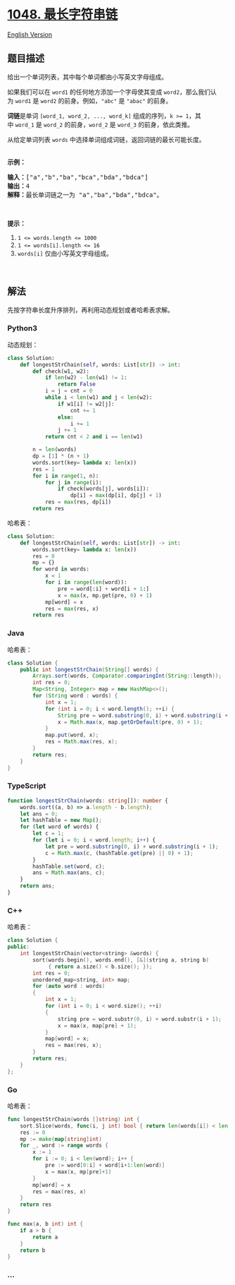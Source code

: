 # [1048. 最长字符串链](https://leetcode-cn.com/problems/longest-string-chain)

[English Version](/solution/1000-1099/1048.Longest%20String%20Chain/README_EN.md)

## 题目描述

<!-- 这里写题目描述 -->

<p>给出一个单词列表，其中每个单词都由小写英文字母组成。</p>

<p>如果我们可以在&nbsp;<code>word1</code>&nbsp;的任何地方添加一个字母使其变成&nbsp;<code>word2</code>，那么我们认为&nbsp;<code>word1</code>&nbsp;是&nbsp;<code>word2</code>&nbsp;的前身。例如，<code>&quot;abc&quot;</code>&nbsp;是&nbsp;<code>&quot;abac&quot;</code>&nbsp;的前身。</p>

<p><strong>词链</strong>是单词&nbsp;<code>[word_1, word_2, ..., word_k]</code>&nbsp;组成的序列，<code>k &gt;= 1</code>，其中&nbsp;<code>word_1</code>&nbsp;是&nbsp;<code>word_2</code>&nbsp;的前身，<code>word_2</code>&nbsp;是&nbsp;<code>word_3</code>&nbsp;的前身，依此类推。</p>

<p>从给定单词列表 <code>words</code> 中选择单词组成词链，返回词链的最长可能长度。<br>
&nbsp;</p>

<p><strong>示例：</strong></p>

<pre><strong>输入：</strong>[&quot;a&quot;,&quot;b&quot;,&quot;ba&quot;,&quot;bca&quot;,&quot;bda&quot;,&quot;bdca&quot;]
<strong>输出：</strong>4
<strong>解释：</strong>最长单词链之一为 &quot;a&quot;,&quot;ba&quot;,&quot;bda&quot;,&quot;bdca&quot;。
</pre>

<p>&nbsp;</p>

<p><strong>提示：</strong></p>

<ol>
	<li><code>1 &lt;= words.length &lt;= 1000</code></li>
	<li><code>1 &lt;= words[i].length &lt;= 16</code></li>
	<li><code>words[i]</code>&nbsp;仅由小写英文字母组成。</li>
</ol>

<p>&nbsp;</p>

## 解法

<!-- 这里可写通用的实现逻辑 -->

先按字符串长度升序排列，再利用动态规划或者哈希表求解。

<!-- tabs:start -->

### **Python3**

<!-- 这里可写当前语言的特殊实现逻辑 -->

动态规划：

```python
class Solution:
    def longestStrChain(self, words: List[str]) -> int:
        def check(w1, w2):
            if len(w2) - len(w1) != 1:
                return False
            i = j = cnt = 0
            while i < len(w1) and j < len(w2):
                if w1[i] != w2[j]:
                    cnt += 1
                else:
                    i += 1
                j += 1
            return cnt < 2 and i == len(w1)

        n = len(words)
        dp = [1] * (n + 1)
        words.sort(key= lambda x: len(x))
        res = 1
        for i in range(1, n):
            for j in range(i):
                if check(words[j], words[i]):
                    dp[i] = max(dp[i], dp[j] + 1)
            res = max(res, dp[i])
        return res
```

哈希表：

```python
class Solution:
    def longestStrChain(self, words: List[str]) -> int:
        words.sort(key= lambda x: len(x))
        res = 0
        mp = {}
        for word in words:
            x = 1
            for i in range(len(word)):
                pre = word[:i] + word[i + 1:]
                x = max(x, mp.get(pre, 0) + 1)
            mp[word] = x
            res = max(res, x)
        return res
```

### **Java**

<!-- 这里可写当前语言的特殊实现逻辑 -->

哈希表：

```java
class Solution {
    public int longestStrChain(String[] words) {
        Arrays.sort(words, Comparator.comparingInt(String::length));
        int res = 0;
        Map<String, Integer> map = new HashMap<>();
        for (String word : words) {
            int x = 1;
            for (int i = 0; i < word.length(); ++i) {
                String pre = word.substring(0, i) + word.substring(i + 1);
                x = Math.max(x, map.getOrDefault(pre, 0) + 1);
            }
            map.put(word, x);
            res = Math.max(res, x);
        }
        return res;
    }
}
```

### **TypeScript**

```ts
function longestStrChain(words: string[]): number {
    words.sort((a, b) => a.length - b.length);
    let ans = 0;
    let hashTable = new Map();
    for (let word of words) {
        let c = 1;
        for (let i = 0; i < word.length; i++) {
            let pre = word.substring(0, i) + word.substring(i + 1);
            c = Math.max(c, (hashTable.get(pre) || 0) + 1);
        }
        hashTable.set(word, c);
        ans = Math.max(ans, c);
    }
    return ans;
}
```

### **C++**

哈希表：

```cpp
class Solution {
public:
    int longestStrChain(vector<string> &words) {
        sort(words.begin(), words.end(), [&](string a, string b)
             { return a.size() < b.size(); });
        int res = 0;
        unordered_map<string, int> map;
        for (auto word : words)
        {
            int x = 1;
            for (int i = 0; i < word.size(); ++i)
            {
                string pre = word.substr(0, i) + word.substr(i + 1);
                x = max(x, map[pre] + 1);
            }
            map[word] = x;
            res = max(res, x);
        }
        return res;
    }
};
```

### **Go**

哈希表：

```go
func longestStrChain(words []string) int {
	sort.Slice(words, func(i, j int) bool { return len(words[i]) < len(words[j]) })
	res := 0
	mp := make(map[string]int)
	for _, word := range words {
		x := 1
		for i := 0; i < len(word); i++ {
			pre := word[0:i] + word[i+1:len(word)]
			x = max(x, mp[pre]+1)
		}
		mp[word] = x
		res = max(res, x)
	}
	return res
}

func max(a, b int) int {
	if a > b {
		return a
	}
	return b
}
```

### **...**

```

```

<!-- tabs:end -->
